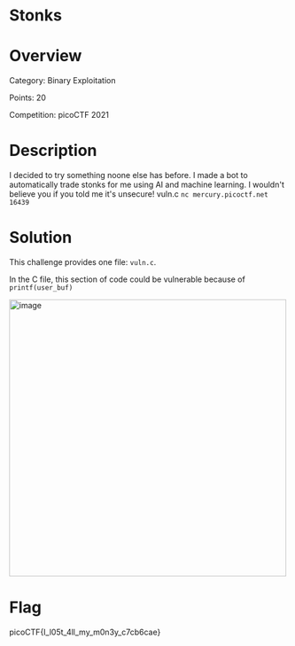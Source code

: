 # Stonks

# Overview
Category: Binary Exploitation

Points: 20

Competition: picoCTF 2021

# Description
I decided to try something noone else has before. I made a bot to automatically trade stonks for me using AI and machine learning. I wouldn't believe you if you told me it's unsecure! vuln.c `nc mercury.picoctf.net 16439`

# Solution
This challenge provides one file: `vuln.c`.

In the C file, this section of code could be vulnerable because of `printf(user_buf)`

<img width="500" alt="image" src="https://github.com/jy-liew/CTF_Writeup/assets/138641379/2901e855-1874-4246-b572-1b7935ca9409">


# Flag
picoCTF{I_l05t_4ll_my_m0n3y_c7cb6cae}

